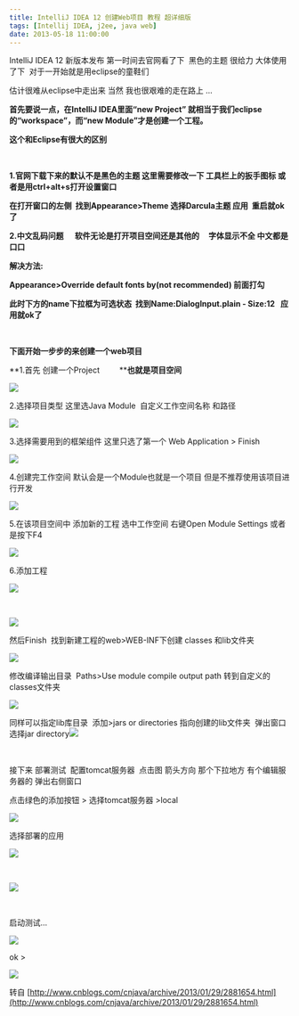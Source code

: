 ```yaml
---
title: IntelliJ IDEA 12 创建Web项目 教程 超详细版
tags: [Intellij IDEA, j2ee, java web]
date: 2013-05-18 11:00:00
---
```


IntelliJ IDEA 12&nbsp;新版本发布 第一时间去官网看了下&nbsp;&nbsp;黑色的主题 很给力 大体使用了下&nbsp;&nbsp;对于一开始就是用eclipse的童鞋们

估计很难从eclipse中走出来&nbsp;当然 我也很艰难的走在路上 ...

**<span>首先要说一点，在IntelliJ IDEA里面&ldquo;new Project&rdquo; 就相当于我们eclipse的&ldquo;workspace&rdquo;，而&ldquo;new Module&rdquo;才是创建一个工程。</span>**

**<span>这个和Eclipse有很大的区别</span>**

&nbsp;

**1.官网下载下来的默认不是黑色的主题&nbsp;这里需要修改一下&nbsp;工具栏上的扳手图标 或者是用ctrl+alt+s打开设置窗口**

**在打开窗口的左侧&nbsp; 找到Appearance&gt;Theme 选择Darcula主题 应用&nbsp; 重启就ok了**

**2.中文乱码问题&nbsp;&nbsp;&nbsp;&nbsp;&nbsp; 软件无论是打开项目空间还是其他的&nbsp;&nbsp;&nbsp;&nbsp; 字体显示不全 中文都是口口&nbsp;**

**解决方法:**

**Appearance&gt;Override default fonts by(not recommended)&nbsp;前面打勾**

**此时下方的name下拉框为可选状态&nbsp;&nbsp;找到Name:DialogInput.plain - Size:12&nbsp;&nbsp; 应用就ok了**

&nbsp;

**下面开始一步步的来创建一个web项目**

<span>**1.首先 创建一个Project&nbsp;&nbsp;&nbsp;&nbsp;&nbsp;&nbsp;&nbsp;&nbsp;&nbsp;****也就是项目空间**</span>

**![](http://images.cnitblog.com/blog/355865/201301/29152002-599bc4776245421f9309c080241deb40.gif)**

2.选择项目类型&nbsp;这里选Java Module&nbsp; 自定义工作空间名称 和路径

![](http://images.cnitblog.com/blog/355865/201301/29152128-8f769e2278e0466082619fa750448237.png)

3.选择需要用到的框架组件&nbsp;这里只选了第一个&nbsp;Web Application &gt; Finish

![](http://images.cnitblog.com/blog/355865/201301/29152333-404c8da875d945ec845fbec85b3c5b36.gif)

4.创建完工作空间&nbsp;默认会是一个Module也就是一个项目 但是不推荐使用该项目进行开发

![](http://images.cnitblog.com/blog/355865/201301/29152650-dab203ebafa04bddbcb6be16ebfa5ee1.png)

5.在该项目空间中&nbsp;添加新的工程 选中工作空间&nbsp;右键Open Module Settings 或者是按下F4

![](http://images.cnitblog.com/blog/355865/201301/29153307-89ea6cef216f45319017b50159edd604.png)

6.添加工程

![](http://images.cnitblog.com/blog/355865/201301/29154653-eda8d28c584048b6b346d7514ba3d515.png)

&nbsp;

**![](http://images.cnitblog.com/blog/355865/201301/29154807-49eacbe0dc524460b3f177b6a2668b34.png)**

然后Finish&nbsp;&nbsp;找到新建工程的web&gt;WEB-INF下创建&nbsp;classes 和lib文件夹&nbsp;

![](http://images.cnitblog.com/blog/355865/201301/29155004-ac0e1d8b9d6f4edb99597a88db0f136f.png)

修改编译输出目录&nbsp; Paths&gt;Use module compile output path 转到自定义的classes文件夹

![](http://images.cnitblog.com/blog/355865/201301/29155259-15fc13084bea4b95936b158d6f546473.png)

同样可以指定lib库目录&nbsp;&nbsp;添加&gt;jars or directories 指向创建的lib文件夹&nbsp; 弹出窗口选择jar directory![](http://images.cnitblog.com/blog/355865/201301/29155450-beee086f18d148ebb5480a7686cc9b8f.png)

&nbsp;

接下来&nbsp;部署测试&nbsp; 配置tomcat服务器&nbsp; 点击图&nbsp;箭头方向 那个下拉地方&nbsp;有个编辑服务器的 弹出右侧窗口

点击绿色的添加按钮 &gt;&nbsp;选择tomcat服务器 &gt;local

![](http://images.cnitblog.com/blog/355865/201301/29160928-b7ce076af8e949178a877ac0d554bd68.png)

选择部署的应用

![](http://images.cnitblog.com/blog/355865/201301/29162337-0e28706311fd4e34b8cc51c63b4cac58.png)

&nbsp;

![](http://images.cnitblog.com/blog/355865/201301/29162455-100451324e694e2f81aac0b53423ce0d.png)

&nbsp;

启动测试...

![](http://images.cnitblog.com/blog/355865/201301/29162525-3b11e6a77d8f42aeadd6beb5a7edf59e.png)

ok &gt;

![](http://images.cnitblog.com/blog/355865/201301/29162653-328ea1b084644954a1980cde7c504a3b.png)

转自&nbsp;[http://www.cnblogs.com/cnjava/archive/2013/01/29/2881654.html](http://www.cnblogs.com/cnjava/archive/2013/01/29/2881654.html)

